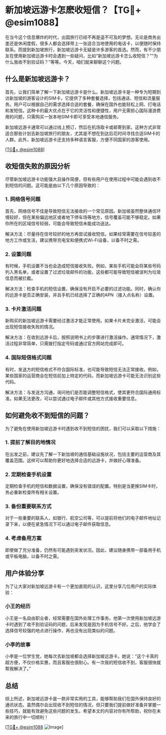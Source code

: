 # 新加坡远游卡怎麽收短信？【TG💪+ @esim1088】

在当今这个信息爆炸的时代，出国旅行已经不再是遥不可及的梦想。无论是商务出差还是休闲度假，很多人都会选择带上一张适合当地使用的电话卡，以便随时保持联系。而提到新加坡旅行，新加坡远游卡无疑是许多游客的首选。然而，有不少朋友在使用新加坡远游卡时会遇到一些疑问，比如“新加坡远游卡怎么收短信？”“为什么我收不到验证码？”等等。今天，咱们就来聊聊这个问题。

## 什么是新加坡远游卡？

首先，让我们简单了解一下新加坡远游卡是什么。新加坡远游卡是一种专为短期到访新加坡的游客设计的SIM卡，它提供了多种套餐选择，包括通话、短信和流量服务。用户可以根据自己的需求选择合适的套餐，确保在国外也能轻松上网、打电话和发短信。这种卡的最大优点在于它的灵活性和便捷性，用户无需担心国际漫游费用的问题，只需购买一张本地SIM卡即可享受本地通信服务。

新加坡远游卡通常可以通过线上预订，然后在机场取卡或邮寄到家。这种方式非常适合那些计划去新加坡旅行的朋友，尤其是不想在到达后花时间寻找合适SIM卡的人群。此外，新加坡远游卡还支持多种语言客服，方便不同国家的游客使用。

[[TG💪+ @esim1088](https://t.me/s/esim1088)]

## 收短信失败的原因分析

尽管新加坡远游卡功能强大且操作简便，但有些用户在使用过程中可能会遇到收不到短信的问题。这可能是由以下几个原因导致的：

### 1. 网络信号问题
首先，网络信号不佳是导致短信无法接收的一个常见原因。新加坡虽然整体通信环境较好，但在某些偏远地区或者地下停车场等地方，信号覆盖可能不够稳定。如果你所在的区域信号较弱，可能会导致短信未能成功送达。

解决方法：尽量待在信号较好的地方再尝试接收短信。如果经常需要在信号较差的地方工作或生活，建议携带充电宝和便携式Wi-Fi设备，以备不时之需。

### 2. 设置问题
有时候，手机设置不当也会造成短信接收失败。例如，某些手机可能会将某些号码列入黑名单，或者设置了过滤垃圾邮件的功能，这些都可能导致短信被误判为垃圾信息而被拦截。

解决方法：检查手机的短信设置，确保没有开启不必要的过滤功能。同时，确认你的远游卡是否正确安装，并且手机已经选择了正确的APN（接入点名称）设置。

### 3. 卡片激活问题
新购买的新加坡远游卡需要经过激活才能正常使用。如果卡片未完全激活，可能会出现短信接收失败的情况。

解决方法：在收到远游卡后，按照说明书上的步骤进行激活操作。通常情况下，激活过程非常简单，只需拨打指定号码或通过官方网站完成即可。

### 4. 国际短信格式问题
有时，发送方的短信格式不符合国际标准，也可能导致短信无法正常接收。例如，某些国家的运营商会在短信前加上特定的代码，而新加坡远游卡可能无法识别这些代码。

解决方法：与发送方沟通，询问他们是否能调整短信格式，使其更符合国际通用标准。如果无法更改，可以尝试通过电子邮件或其他方式接收重要信息。

## 如何避免收不到短信的问题？

为了避免在使用新加坡远游卡时遇到收不到短信的困扰，我们可以采取以下措施：

### 1. 提前了解目的地情况
在出发之前，建议先了解一下新加坡的通信基础设施状况，包括主要的运营商及其覆盖范围。这样可以帮助你更好地选择合适的远游卡，并做好心理准备。

### 2. 定期检查手机设置
定期检查手机的短信和数据设置，确保没有错误的配置。特别是当更换SIM卡时，务必重新检查所有相关设置。

### 3. 备份重要联系方式
对于一些重要的联系人，如银行、航空公司等，可以提前将他们的电子邮件地址记录下来，以便在紧急情况下可以通过电子邮件获取信息。

### 4. 考虑备用方案
即使做了充分准备，仍然有可能遇到突发状况。因此，建议随身携带一部备用手机或平板电脑，以备不时之需。

## 用户体验分享

为了让大家对新加坡远游卡有一个更加直观的认识，这里分享几位用户的实际体验：

### 小王的经历
小王是一名自由职业者，经常需要在国外处理工作事务。他第一次使用新加坡远游卡时遇到了收不到验证码的问题，后来发现是因为手机信号不好。之后，他学会了选择信号较强的地点进行操作，再也没有出现类似的问题。

### 小李的故事
小李是一位学生党，她每次去新加坡都会选择新加坡远游卡。她说：“这个卡真的超方便，不仅价格实惠，而且客服也很耐心。有一次我的短信收不到，客服很快就帮我解决了。”

## 总结

综上所述，新加坡远游卡是一款非常实用的工具，能够帮助我们在国外保持良好的通讯状态。虽然偶尔会出现收不到短信的情况，但只要我们提前做好准备并掌握一些技巧，就能有效避免这些问题的发生。希望本文的内容对你有所帮助，祝你在未来的旅行中一切顺利！

[[TG💪+ @esim1088](https://t.me/s/esim1088) ![Image](https://i.postimg.cc/4NQfJmqS/Snipaste-2025-05-13-00-14-12.png)]